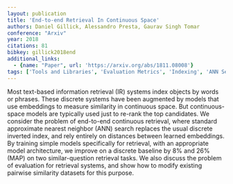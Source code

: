 ```yaml
---
layout: publication
title: 'End-to-end Retrieval In Continuous Space'
authors: Daniel Gillick, Alessandro Presta, Gaurav Singh Tomar
conference: "Arxiv"
year: 2018
citations: 81
bibkey: gillick2018end
additional_links:
  - {name: "Paper", url: 'https://arxiv.org/abs/1811.08008'}
tags: ['Tools and Libraries', 'Evaluation Metrics', 'Indexing', 'ANN Search']
---
```

Most text-based information retrieval (IR) systems index objects by words or
phrases. These discrete systems have been augmented by models that use
embeddings to measure similarity in continuous space. But continuous-space
models are typically used just to re-rank the top candidates. We consider the
problem of end-to-end continuous retrieval, where standard approximate nearest
neighbor (ANN) search replaces the usual discrete inverted index, and rely
entirely on distances between learned embeddings. By training simple models
specifically for retrieval, with an appropriate model architecture, we improve
on a discrete baseline by 8% and 26% (MAP) on two similar-question retrieval
tasks. We also discuss the problem of evaluation for retrieval systems, and
show how to modify existing pairwise similarity datasets for this purpose.
